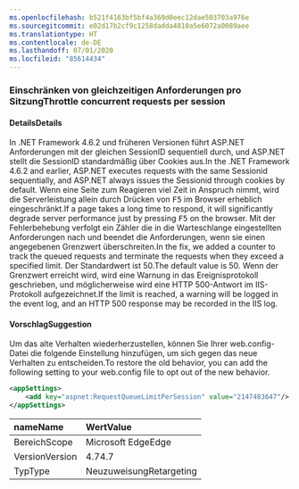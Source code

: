 ```yaml
---
ms.openlocfilehash: b521f4163bf5bf4a369d0eec12dae503703a976e
ms.sourcegitcommit: e02d17b2cf9c1258dadda4810a5e6072a0089aee
ms.translationtype: HT
ms.contentlocale: de-DE
ms.lasthandoff: 07/01/2020
ms.locfileid: "85614434"
---
```

### <a name="throttle-concurrent-requests-per-session"></a><span data-ttu-id="7b1a8-101">Einschränken von gleichzeitigen Anforderungen pro Sitzung</span><span class="sxs-lookup"><span data-stu-id="7b1a8-101">Throttle concurrent requests per session</span></span>

#### <a name="details"></a><span data-ttu-id="7b1a8-102">Details</span><span class="sxs-lookup"><span data-stu-id="7b1a8-102">Details</span></span>

<span data-ttu-id="7b1a8-103">In .NET Framework 4.6.2 und früheren Versionen führt ASP.NET Anforderungen mit der gleichen SessionID sequentiell durch, und ASP.NET stellt die SessionID standardmäßig über Cookies aus.</span><span class="sxs-lookup"><span data-stu-id="7b1a8-103">In the .NET Framework 4.6.2 and earlier, ASP.NET executes requests with the same Sessionid sequentially, and ASP.NET always issues the Sessionid through cookies by default.</span></span> <span data-ttu-id="7b1a8-104">Wenn eine Seite zum Reagieren viel Zeit in Anspruch nimmt, wird die Serverleistung allein durch Drücken von <kbd>F5</kbd> im Browser erheblich eingeschränkt.</span><span class="sxs-lookup"><span data-stu-id="7b1a8-104">If a page takes a long time to respond, it will significantly degrade server performance just by pressing <kbd>F5</kbd> on the browser.</span></span> <span data-ttu-id="7b1a8-105">Mit der Fehlerbehebung verfolgt ein Zähler die in die Warteschlange eingestellten Anforderungen nach und beendet die Anforderungen, wenn sie einen angegebenen Grenzwert überschreiten.</span><span class="sxs-lookup"><span data-stu-id="7b1a8-105">In the fix, we added a counter to track the queued requests and terminate the requests when they exceed a specified limit.</span></span> <span data-ttu-id="7b1a8-106">Der Standardwert ist 50.</span><span class="sxs-lookup"><span data-stu-id="7b1a8-106">The default value is 50.</span></span> <span data-ttu-id="7b1a8-107">Wenn der Grenzwert erreicht wird, wird eine Warnung in das Ereignisprotokoll geschrieben, und möglicherweise wird eine HTTP 500-Antwort im IIS-Protokoll aufgezeichnet.</span><span class="sxs-lookup"><span data-stu-id="7b1a8-107">If the limit is reached, a warning will be logged in the event log, and an HTTP 500 response may be recorded in the IIS log.</span></span>

#### <a name="suggestion"></a><span data-ttu-id="7b1a8-108">Vorschlag</span><span class="sxs-lookup"><span data-stu-id="7b1a8-108">Suggestion</span></span>

<span data-ttu-id="7b1a8-109">Um das alte Verhalten wiederherzustellen, können Sie Ihrer web.config-Datei die folgende Einstellung hinzufügen, um sich gegen das neue Verhalten zu entscheiden.</span><span class="sxs-lookup"><span data-stu-id="7b1a8-109">To restore the old behavior, you can add the following setting to your web.config file to opt out of the new behavior.</span></span>

```xml
<appSettings>
    <add key="aspnet:RequestQueueLimitPerSession" value="2147483647"/>
</appSettings>
```

| <span data-ttu-id="7b1a8-110">name</span><span class="sxs-lookup"><span data-stu-id="7b1a8-110">Name</span></span>    | <span data-ttu-id="7b1a8-111">Wert</span><span class="sxs-lookup"><span data-stu-id="7b1a8-111">Value</span></span>       |
|:--------|:------------|
| <span data-ttu-id="7b1a8-112">Bereich</span><span class="sxs-lookup"><span data-stu-id="7b1a8-112">Scope</span></span>   | <span data-ttu-id="7b1a8-113">Microsoft Edge</span><span class="sxs-lookup"><span data-stu-id="7b1a8-113">Edge</span></span>        |
| <span data-ttu-id="7b1a8-114">Version</span><span class="sxs-lookup"><span data-stu-id="7b1a8-114">Version</span></span> | <span data-ttu-id="7b1a8-115">4.7</span><span class="sxs-lookup"><span data-stu-id="7b1a8-115">4.7</span></span>         |
| <span data-ttu-id="7b1a8-116">Typ</span><span class="sxs-lookup"><span data-stu-id="7b1a8-116">Type</span></span>    | <span data-ttu-id="7b1a8-117">Neuzuweisung</span><span class="sxs-lookup"><span data-stu-id="7b1a8-117">Retargeting</span></span> |

